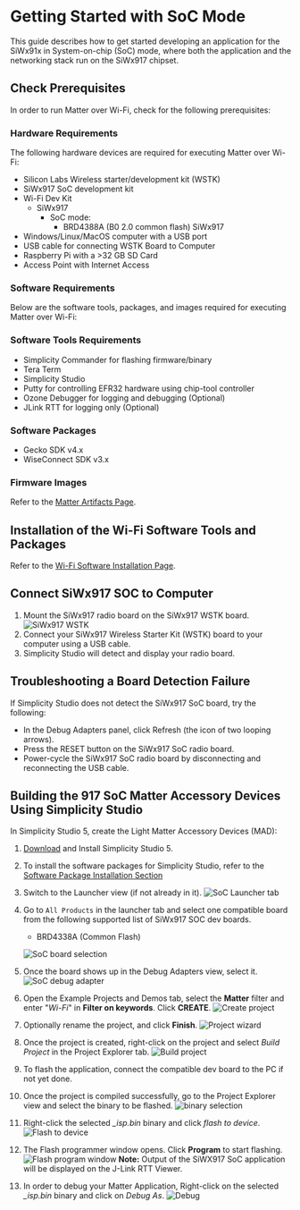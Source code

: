 # Getting Started with SoC Mode

This guide describes how to get started developing an application for the SiWx91x in System-on-chip (SoC) mode, where both the application and the networking stack run on the SiWx917 chipset.

## Check Prerequisites

In order to run Matter over Wi-Fi, check for the following prerequisites:

### Hardware Requirements

The following hardware devices are required for executing Matter over Wi-Fi:

- Silicon Labs Wireless starter/development kit (WSTK)
- SiWx917 SoC development kit
- Wi-Fi Dev Kit
  - SiWx917
    - SoC mode:
      - BRD4388A (B0 2.0 common flash)
             SiWx917
- Windows/Linux/MacOS computer with a USB port
- USB cable for connecting WSTK Board to Computer
- Raspberry Pi with a >32 GB SD Card
- Access Point with Internet Access

### Software Requirements

Below are the software tools, packages, and images required for executing Matter over Wi-Fi:

### Software Tools Requirements

- Simplicity Commander for flashing firmware/binary
- Tera Term
- Simplicity Studio
- Putty for controlling EFR32 hardware using chip-tool controller
- Ozone Debugger for logging and debugging (Optional) 
- JLink RTT for logging only (Optional)

### Software Packages

- Gecko SDK v4.x
- WiseConnect SDK v3.x

### Firmware Images

Refer to the [Matter Artifacts Page](/matter/<docspace-docleaf-version>/matter-prerequisites/matter-artifacts#siwx917-firmware-for-siwx917-soc).

## Installation of the Wi-Fi Software Tools and Packages

Refer to the [Wi-Fi Software Installation Page](./software-installation).

## Connect SiWx917 SOC to Computer

1. Mount the SiWx917 radio board on the SiWx917 WSTK board.
![SiWx917 WSTK](./images/mount-soc.png)
2. Connect your SiWx917 Wireless Starter Kit (WSTK) board to your computer using a USB cable.
3. Simplicity Studio will detect and display your radio board.

## Troubleshooting a Board Detection Failure

If Simplicity Studio does not detect the SiWx917 SoC board, try the following:

- In the Debug Adapters panel, click Refresh (the icon of two looping arrows).
- Press the RESET button on the SiWx917 SoC radio board.
- Power-cycle the SiWx917 SoC radio board by disconnecting and reconnecting the USB cable.

## Building the 917 SoC Matter Accessory Devices Using Simplicity Studio

In Simplicity Studio 5, create the Light Matter Accessory Devices (MAD):

1. [Download](https://www.silabs.com/developers/simplicity-studio) and Install Simplicity Studio 5.
2. To install the software packages for Simplicity Studio, refer to the [Software Package Installation Section](/matter/<docspace-docleaf-version>/matter-wifi-getting-started-example/software-installation#installation-of-software-packages)

3. Switch to the Launcher view (if not already in it).
![SoC Launcher tab](./images/SiWx917-soc-launcer-tab.png)

4. Go to `All Products` in the launcher tab and select one compatible board from the following supported list of SiWx917 SOC dev boards.

   - BRD4338A (Common Flash)

   ![SoC board selection](./images/SiWx917-soc-board-selection.png)

5. Once the board shows up in the Debug Adapters view, select it.
![SoC debug adapter](./images/SiWx917-soc-debug-adapter.png)

6. Open the Example Projects and Demos tab, select the **Matter** filter and enter "*Wi-Fi*" in **Filter on keywords**. Click **CREATE**.
![Create project](./images/SiWx917-soc-create-wifi-projects.png)

7. Optionally rename the project, and click **Finish**.
![Project wizard](./images/SiWx917-soc-project-wizard.png)

8. Once the project is created, right-click on the project and select *Build Project* in the Project Explorer tab.
![Build project](./images/SiWx917-soc-build-wifi-project.png) 

9. To flash the application, connect the compatible dev board to the PC if not yet done.
10. Once the project is compiled successfully, go to the Project Explorer view and select the binary to be flashed.
![binary selection](./images/SiWx917-soc-isp-binary-selection.png)

11. Right-click the selected *_isp.bin* binary and click *flash to device*.
![Flash to device](./images/SiWx917-soc-flash-todevice.png)

12. The Flash programmer window opens. Click **Program** to start flashing.
![Flash program window](./images/SiWx917-soc-flash-program.png)
   **Note:** Output of the SiWX917 SoC application will be displayed on the J-Link RTT Viewer.

13. In order to debug your Matter Application, Right-click on the selected *_isp.bin* binary and click on *Debug As*.
![Debug](./images/SiWx917-soc-debug.png)
